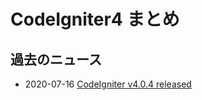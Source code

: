 # CodeIgniter4 まとめ

## 過去のニュース
- 2020-07-16 [CodeIgniter v4.0.4 released](https://forum.codeigniter.com/thread-77054.html)
